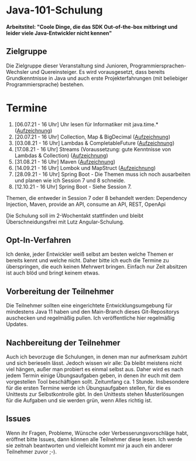 # Java-101-Schulung

#### Arbeitstitel: "Coole Dinge, die das SDK Out-of-the-box mitbringt und leider viele Java-Entwickler nicht kennen"

## Zielgruppe

Die Zielgruppe dieser Veranstaltung sind Junioren, Programmiersprachen-Wechsler und Quereinsteiger. Es wird
vorausgesetzt, dass bereits Grundkenntnisse in Java und auch erste Projekterfahrungen (mit beliebiger
Programmiersprache) bestehen.

# Termine

1. [06.07.21 - 16 Uhr] Uhr lesen für Informatiker mit
   java.time.* ([Aufzeichnung](https://visionconsultinggmbhcokg-my.sharepoint.com/:v:/g/personal/hendrik_sebastian_voss_visionconsultinggmbhcokg_onmicrosoft_com/Ec3PKQn_AXBLlmc_2MFXGFAB78GzB2XG-LVUor3sNAfzkQ?e=NTHBaQ))
2. [20.07.21 - 16 Uhr] Collection, Map &
   BigDecimal ([Aufzeichnung](https://visionconsultinggmbhcokg-my.sharepoint.com/:v:/g/personal/hendrik_sebastian_voss_visionconsultinggmbhcokg_onmicrosoft_com/Efva_mebiZlJt3uIPtndiFgBAWWmoOFd056dI5eauYdEzw?e=R98Y1e))
3. [03.08.21 - 16 Uhr] Lambdas &
   CompletableFuture ([Aufzeichnung](https://visionconsultinggmbhcokg-my.sharepoint.com/:v:/g/personal/hendrik_sebastian_voss_visionconsultinggmbhcokg_onmicrosoft_com/EbEGxbLiPepPvnXV64bwCR8BgmHYDlOnk8f9H9_OMTTxHg?e=g3g0a5))
4. [17.08.21 - 16 Uhr] Streams (Voraussetzung: gute Kenntnisse von Lambdas &
   Collection) ([Aufzeichnung](https://visionconsultinggmbhcokg-my.sharepoint.com/:v:/g/personal/hendrik_sebastian_voss_visionconsultinggmbhcokg_onmicrosoft_com/Ee77X4dJKqBGo3YdL4muwLYBVLYJwkTZ7kCFG_QGGhFDpQ?e=OyQqVT))
5. [31.08.21 - 16 Uhr]
   Maven ([Aufzeichnung](https://visionconsultinggmbhcokg-my.sharepoint.com/:v:/g/personal/hendrik_sebastian_voss_visionconsultinggmbhcokg_onmicrosoft_com/EaGTAWAa_elGhOY8MlFax1sB03aO5EHyAXDtnPaPxfrg6Q?e=PN0vPr))
6. [14.09.21 - 16 Uhr] Lombok und
   MapStruct ([Aufzeichnung](https://visionconsultinggmbhcokg-my.sharepoint.com/:v:/g/personal/hendrik_sebastian_voss_visionconsultinggmbhcokg_onmicrosoft_com/EacOWuTDHWRHizijcC0f4VQB3VKmoSPbadOnx29BsZRgDQ?e=rdkhor))
7. [28.09.21 - 16 Uhr] Spring Boot - Die Themen muss ich noch ausarbeiten und planen wie ich Session 7 und 8 schneide.
8. [12.10.21 - 16 Uhr] Spring Boot - Siehe Session 7.

Themen, die entweder in Session 7 oder 8 behandelt werden: Dependency Injection, Maven, provide an API, consume an API,
REST, OpenApi

Die Schulung soll im 2-Wochentakt stattfinden und bleibt Überschneidungsfrei mit Lutz Angular-Schulung.

## Opt-In-Verfahren

Ich denke, jeder Entwickler weiß selbst am besten welche Themen er bereits kennt und welche nicht. Daher bitte ich euch
die Termine zu überspringen, die euch keinen Mehrwert bringen. Einfach nur Zeit absitzen ist auch blöd und bringt keinem
etwas.

## Vorbereitung der Teilnehmer

Die Teilnehmer sollten eine eingerichtete Entwicklungsumgebung für mindestens Java 11 haben und den Main-Branch dieses
Git-Repositorys auschecken und regelmäßig pullen. Ich veröffentliche hier regelmäßig Updates.

## Nachbereitung der Teilnehmer

Auch ich bevorzuge die Schulungen, in denen man nur aufmerksam zuhört und sich berieseln lässt. Jedoch wissen wir alle:
Da bleibt meistens nicht viel hängen, außer man probiert es einmal selbst aus. Daher wird es nach jedem Termin einige
Übungsaufgaben geben, in denen ihr euch mit dem vorgestellen Tool beschäftigen sollt. Zeitumfang ca. 1 Stunde.
Insbesondere für die ersten Termine werde ich Übungsaufgaben stellen, für die es Unittests zur Selbstkontrolle gibt. In
den Unittests stehen Musterlösungen für die Aufgaben und sie werden grün, wenn Alles richtig ist.

## Issues

Wenn ihr Fragen, Probleme, Wünsche oder Verbesserungsvorschläge habt, eröffnet bitte Issues, dann können alle Teilnehmer
diese lesen. Ich werde sie zeitnah beantworten und vielleicht kommt mir ja auch ein anderer Teilnehmer zuvor ;-).






